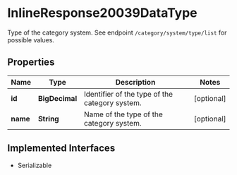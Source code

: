 

# InlineResponse20039DataType

Type of the category system. See endpoint `/category/system/type/list` for possible values.

## Properties

Name | Type | Description | Notes
------------ | ------------- | ------------- | -------------
**id** | **BigDecimal** | Identifier of the type of the category system. |  [optional]
**name** | **String** | Name of the type of the category system. |  [optional]


## Implemented Interfaces

* Serializable


